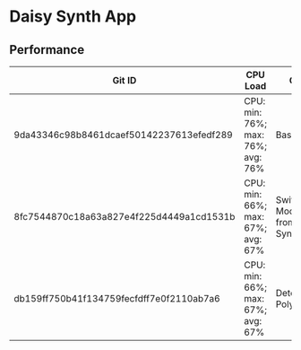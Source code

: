 # Daisy Synth App

## Performance
| Git ID                                    | CPU Load                          | Change                                         |
|-------------------------------------------|-----------------------------------|------------------------------------------------|
| 9da43346c98b8461dcaef50142237613efedf289  | CPU: min: 76%; max: 76%; avg: 76% | Baseline                                       |
| 8fc7544870c18a63a827e4f225d4449a1cd1531b  | CPU: min: 66%; max: 67%; avg: 67% | Switched to MoogLadder from Svf in SynthVoice. | 
| db159ff750b41f134759fecfdff7e0f2110ab7a6  | CPU: min: 66%; max: 67%; avg: 67% | Detemplatized Polyvoice.                       |
